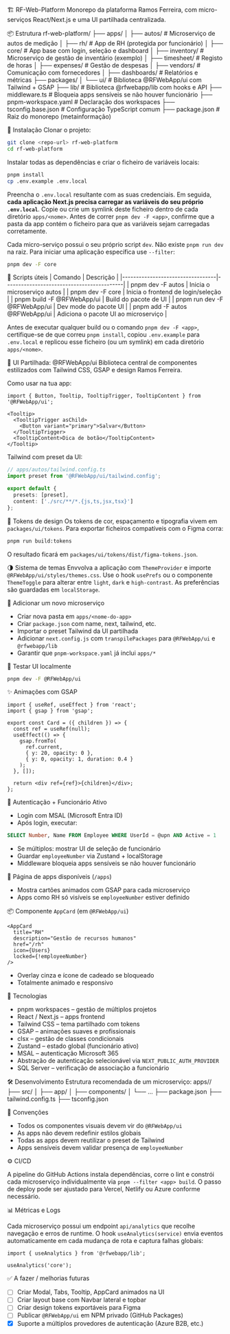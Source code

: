 🏗️ RF-Web-Platform
Monorepo da plataforma Ramos Ferreira, com micro-serviços React/Next.js e uma UI partilhada centralizada.

📦 Estrutura
rf-web-platform/
├── apps/
│ ├── autos/ # Microserviço de autos de medição
│ ├── rh/ # App de RH (protegida por funcionário)
│ ├── core/ # App base com login, seleção e dashboard
│ ├── inventory/ # Microserviço de gestão de inventário (exemplo)
│ ├── timesheet/ # Registo de horas
│ ├── expenses/ # Gestão de despesas
│ ├── vendors/ # Comunicação com fornecedores
│ ├── dashboards/ # Relatórios e métricas
├── packages/
│ └── ui/ # Biblioteca @RFWebApp/ui com Tailwind + GSAP
├── lib/ # Biblioteca @rfwebapp/lib com hooks e API
├── middleware.ts # Bloqueia apps sensíveis se não houver funcionário
├── pnpm-workspace.yaml # Declaração dos workspaces
├── tsconfig.base.json # Configuração TypeScript comum
├── package.json # Raiz do monorepo (metainformação)

🚀 Instalação
Clonar o projeto:

```bash
git clone <repo-url> rf-web-platform
cd rf-web-platform
```

Instalar todas as dependências e criar o ficheiro de variáveis locais:

```bash
pnpm install
cp .env.example .env.local
```

Preencha o `.env.local` resultante com as suas credenciais.
Em seguida, **cada aplicação Next.js precisa carregar as variáveis do seu próprio `.env.local`**.
Copie ou crie um symlink deste ficheiro dentro de cada diretório `apps/<nome>`.
Antes de correr `pnpm dev -F <app>`, confirme que a pasta da app contém o ficheiro para que as variáveis sejam carregadas corretamente.

Cada micro-serviço possui o seu próprio script `dev`. Não existe `pnpm run dev` na raiz.
Para iniciar uma aplicação específica use `--filter`:

```bash
pnpm dev -F core
```

🔁 Scripts úteis
| Comando | Descrição |
|----------------------------------|-------------------------------------------|
| pnpm dev -F autos | Inicia o microserviço autos |
| pnpm dev -F core | Inicia o frontend de login/seleção |
| pnpm build -F @RFWebApp/ui | Build do pacote de UI |
| pnpm run dev -F @RFWebApp/ui | Dev mode do pacote UI |
| pnpm add -F autos @RFWebApp/ui | Adiciona o pacote UI ao microserviço |

Antes de executar qualquer build ou o comando `pnpm dev -F <app>`, certifique-se de que correu `pnpm install`,
copiou `.env.example` para `.env.local` e replicou esse ficheiro (ou um symlink)
em cada diretório `apps/<nome>`.

🎨 UI Partilhada: @RFWebApp/ui
Biblioteca central de componentes estilizados com Tailwind CSS, GSAP e design Ramos Ferreira.

Como usar na tua app:

```tsx
import { Button, Tooltip, TooltipTrigger, TooltipContent } from '@RFWebApp/ui';

<Tooltip>
  <TooltipTrigger asChild>
    <Button variant="primary">Salvar</Button>
  </TooltipTrigger>
  <TooltipContent>Dica de botão</TooltipContent>
</Tooltip>
```

Tailwind com preset da UI:

```ts
// apps/autos/tailwind.config.ts
import preset from '@RFWebApp/ui/tailwind.config';

export default {
  presets: [preset],
  content: ['./src/**/*.{js,ts,jsx,tsx}']
};
```

📙 Tokens de design
Os tokens de cor, espaçamento e tipografia vivem em `packages/ui/tokens`.
Para exportar ficheiros compatíveis com o Figma corra:

```bash
pnpm run build:tokens
```
O resultado ficará em `packages/ui/tokens/dist/figma-tokens.json`.

🌗 Sistema de temas
Envvolva a aplicação com `ThemeProvider` e importe `@RFWebApp/ui/styles/themes.css`.
Use o hook `usePrefs` ou o componente `ThemeToggle` para alterar entre `light`,
`dark` e `high-contrast`. As preferências são guardadas em `localStorage`.

🧠 Adicionar um novo microserviço

- Criar nova pasta em `apps/<nome-do-app>`
- Criar `package.json` com name, next, tailwind, etc.
- Importar o preset Tailwind da UI partilhada
- Adicionar `next.config.js` com `transpilePackages` para `@RFWebApp/ui` e `@rfwebapp/lib`
- Garantir que `pnpm-workspace.yaml` já inclui `apps/*`

🧪 Testar UI localmente

```bash
pnpm dev -F @RFWebApp/ui
```

✨ Animações com GSAP

```tsx
import { useRef, useEffect } from 'react';
import { gsap } from 'gsap';

export const Card = ({ children }) => {
  const ref = useRef(null);
  useEffect(() => {
    gsap.fromTo(
      ref.current,
      { y: 20, opacity: 0 },
      { y: 0, opacity: 1, duration: 0.4 }
    );
  }, []);

  return <div ref={ref}>{children}</div>;
};
```

🔐 Autenticação + Funcionário Ativo

- Login com MSAL (Microsoft Entra ID)
- Após login, executar:

```sql
SELECT Number, Name FROM Employee WHERE UserId = @upn AND Active = 1
```

- Se múltiplos: mostrar UI de seleção de funcionário
- Guardar `employeeNumber` via Zustand + localStorage
- Middleware bloqueia apps sensíveis se não houver funcionário

📱 Página de apps disponíveis (`/apps`)

- Mostra cartões animados com GSAP para cada microserviço
- Apps como RH só visíveis se `employeeNumber` estiver definido

📦 Componente `AppCard` (em `@RFWebApp/ui`)

```tsx
<AppCard
  title="RH"
  description="Gestão de recursos humanos"
  href="/rh"
  icon={Users}
  locked={!employeeNumber}
/>
```

- Overlay cinza e ícone de cadeado se bloqueado
- Totalmente animado e responsivo

📐 Tecnologias

- pnpm workspaces – gestão de múltiplos projetos
- React / Next.js – apps frontend
- Tailwind CSS – tema partilhado com tokens
- GSAP – animações suaves e profissionais
- clsx – gestão de classes condicionais
- Zustand – estado global (funcionário ativo)
- MSAL – autenticação Microsoft 365
- Abstração de autenticação selecionável via `NEXT_PUBLIC_AUTH_PROVIDER`
- SQL Server – verificação de associação a funcionário

🛠️ Desenvolvimento
Estrutura recomendada de um microserviço:
apps/<nome>/
├── src/
│ ├── app/
│ ├── components/
│ └── ...
├── package.json
├── tailwind.config.ts
├── tsconfig.json

📌 Convenções

- Todos os componentes visuais devem vir do `@RFWebApp/ui`
- As apps não devem redefinir estilos globais
- Todas as apps devem reutilizar o preset de Tailwind
- Apps sensíveis devem validar presença de `employeeNumber`

⚙️ CI/CD

A pipeline do GitHub Actions instala dependências, corre o lint e constrói
cada microserviço individualmente via `pnpm --filter <app> build`. O passo de
deploy pode ser ajustado para Vercel, Netlify ou Azure conforme necessário.

📊 Métricas e Logs

Cada microserviço possui um endpoint `api/analytics` que recolhe navegação e
erros de runtime. O hook `useAnalytics(service)` envia eventos automaticamente
em cada mudança de rota e captura falhas globais:

```tsx
import { useAnalytics } from '@rfwebapp/lib';

useAnalytics('core');
```

✅ A fazer / melhorias futuras

- [ ] Criar Modal, Tabs, Tooltip, AppCard animados na UI
- [ ] Criar layout base com Navbar lateral e topbar
- [ ] Criar design tokens exportáveis para Figma
- [ ] Publicar `@RFWebApp/ui` em NPM privado (GitHub Packages)
- [x] Suporte a múltiplos provedores de autenticação (Azure B2B, etc.)
